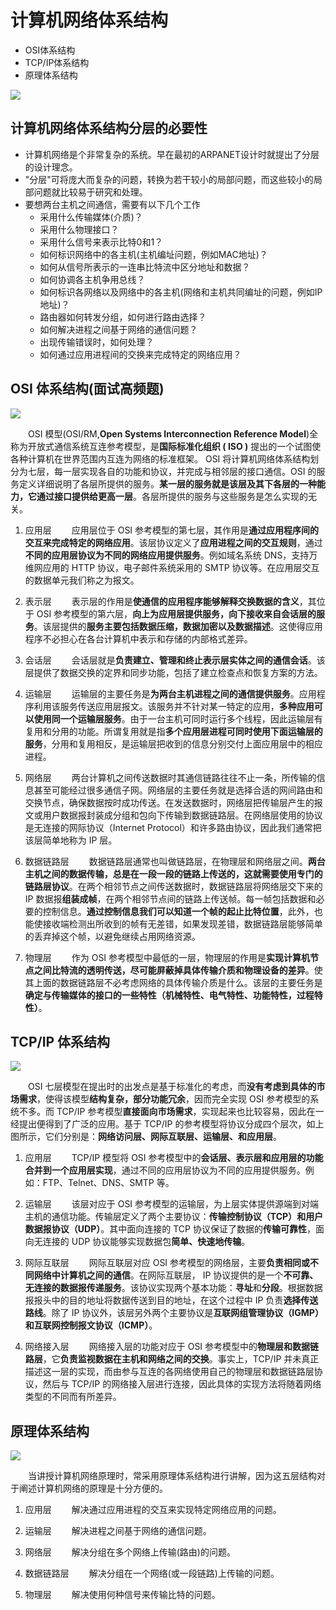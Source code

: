 # 计算机网络体系结构

- OSI体系结构
- TCP/IP体系结构
- 原理体系结构

![](imags/18.png)

## 计算机网络体系结构分层的必要性

- 计算机网络是个非常复杂的系统。早在最初的ARPANET设计时就提出了分层的设计理念。
- "分层"可将庞大而复杂的问题，转换为若干较小的局部问题，而这些较小的局部问题就比较易于研究和处理。
- 要想两台主机之间通信，需要有以下几个工作
  - 采用什么传输媒体(介质)？
  - 采用什么物理接口？
  - 采用什么信号来表示比特0和1？
  - 如何标识网络中的各主机(主机编址问题，例如MAC地址)？
  - 如何从信号所表示的一连串比特流中区分地址和数据？
  - 如何协调各主机争用总线？
  - 如何标识各网络以及网络中的各主机(网络和主机共同编址的问题，例如IP地址)？
  - 路由器如何转发分组，如何进行路由选择？
  - 如何解决进程之间基于网络的通信问题？
  - 出现传输错误时，如何处理？
  - 如何通过应用进程间的交换来完成特定的网络应用？

## OSI 体系结构(面试高频题)

![](imags/19.png)

&emsp;&emsp;OSI 模型(OSI/RM,**Open Systems Interconnection Reference Model**)全称为开放式通信系统互连参考模型，是**国际标准化组织 ( ISO )** 提出的一个试图使各种计算机在世界范围内互连为网络的标准框架。 OSI 将计算机网络体系结构划分为七层，每一层实现各自的功能和协议，并完成与相邻层的接口通信。OSI 的服务定义详细说明了各层所提供的服务。**某一层的服务就是该层及其下各层的一种能力，它通过接口提供给更高一层**。各层所提供的服务与这些服务是怎么实现的无关。

1. 应用层
&emsp;&emsp;应用层位于 OSI 参考模型的第七层，其作用是**通过应用程序间的交互来完成特定的网络应用**。该层协议定义了**应用进程之间的交互规则**，通过**不同的应用层协议为不同的网络应用提供服务**。例如域名系统 DNS，支持万维网应用的 HTTP 协议，电子邮件系统采用的 SMTP 协议等。在应用层交互的数据单元我们称之为报文。

2. 表示层
&emsp;&emsp;表示层的作用是**使通信的应用程序能够解释交换数据的含义**，其位于 OSI 参考模型的第六层，**向上为应用层提供服务，向下接收来自会话层的服务**。该层提供的**服务主要包括数据压缩，数据加密以及数据描述**。这使得应用程序不必担心在各台计算机中表示和存储的内部格式差异。

3. 会话层
&emsp;&emsp;会话层就是**负责建立、管理和终止表示层实体之间的通信会话**。该层提供了数据交换的定界和同步功能，包括了建立检查点和恢复方案的方法。

4. 运输层
&emsp;&emsp;运输层的主要任务是**为两台主机进程之间的通信提供服务**。应用程序利用该服务传送应用层报文。该服务并不针对某一特定的应用，**多种应用可以使用同一个运输层服务**。由于一台主机可同时运行多个线程，因此运输层有复用和分用的功能。所谓复用就是指**多个应用层进程可同时使用下面运输层的服务**，分用和复用相反，是运输层把收到的信息分别交付上面应用层中的相应进程。

5. 网络层
&emsp;&emsp;两台计算机之间传送数据时其通信链路往往不止一条，所传输的信息甚至可能经过很多通信子网。网络层的主要任务就是选择合适的网间路由和交换节点，确保数据按时成功传送。在发送数据时，网络层把传输层产生的报文或用户数据报封装成分组和包向下传输到数据链路层。在网络层使用的协议是无连接的网际协议（Internet Protocol）和许多路由协议，因此我们通常把该层简单地称为 IP 层。

6. 数据链路层
&emsp;&emsp;数据链路层通常也叫做链路层，在物理层和网络层之间。**两台主机之间的数据传输，总是在一段一段的链路上传送的，这就需要使用专门的链路层协议**。在两个相邻节点之间传送数据时，数据链路层将网络层交下来的 IP 数据报**组装成帧**，在两个相邻节点间的链路上传送帧。每一帧包括数据和必要的控制信息。**通过控制信息我们可以知道一个帧的起止比特位置**，此外，也能使接收端检测出所收到的帧有无差错，如果发现差错，数据链路层能够简单的丢弃掉这个帧，以避免继续占用网络资源。

7. 物理层
&emsp;&emsp;作为 OSI 参考模型中最低的一层，物理层的作用是**实现计算机节点之间比特流的透明传送，尽可能屏蔽掉具体传输介质和物理设备的差异**。使其上面的数据链路层不必考虑网络的具体传输介质是什么。该层的主要任务是**确定与传输媒体的接口的一些特性（机械特性、电气特性、功能特性，过程特性）**。

## TCP/IP 体系结构

![](imags/20.png)

&emsp;&emsp;OSI 七层模型在提出时的出发点是基于标准化的考虑，而**没有考虑到具体的市场需求**，使得该模型**结构复杂，部分功能冗余**，因而完全实现 OSI 参考模型的系统不多。而 TCP/IP 参考模型**直接面向市场需求**，实现起来也比较容易，因此在一经提出便得到了广泛的应用。基于 TCP/IP 的参考模型将协议分成四个层次，如上图所示，它们分别是：**网络访问层、网际互联层、运输层、和应用层**。

1. 应用层
&emsp;&emsp;TCP/IP 模型将 OSI 参考模型中的**会话层、表示层和应用层的功能合并到一个应用层实现**，通过不同的应用层协议为不同的应用提供服务。例如：FTP、Telnet、DNS、SMTP 等。

2. 运输层
&emsp;&emsp;该层对应于 OSI 参考模型的运输层，为上层实体提供源端到对端主机的通信功能。传输层定义了两个主要协议：**传输控制协议（TCP）**和**用户数据报协议（UDP）**。其中面向连接的 TCP 协议保证了数据的**传输可靠性**，面向无连接的 UDP 协议能够实现数据包**简单、快速地传输**。

3. 网际互联层
&emsp;&emsp;网际互联层对应 OSI 参考模型的网络层，主要**负责相同或不同网络中计算机之间的通信**。在网际互联层， IP 协议提供的是一个**不可靠、无连接的数据报传递服务**。该协议实现两个基本功能：**寻址**和**分段**。根据数据报报头中的目的地址将数据传送到目的地址，在这个过程中 IP 负责**选择传送路线**。除了 IP 协议外，该层另外两个主要协议是**互联网组管理协议（IGMP）**和**互联网控制报文协议（ICMP）**。

4. 网络接入层
&emsp;&emsp;网络接入层的功能对应于 OSI 参考模型中的**物理层和数据链路层**，它**负责监视数据在主机和网络之间的交换**。事实上，TCP/IP 并未真正描述这一层的实现，而由参与互连的各网络使用自己的物理层和数据链路层协议，然后与 TCP/IP 的网络接入层进行连接，因此具体的实现方法将随着网络类型的不同而有所差异。

## 原理体系结构

![](imags/21.png)

&emsp;&emsp;当讲授计算机网络原理时，常采用原理体系结构进行讲解，因为这五层结构对于阐述计算机网络的原理是十分方便的。

1. 应用层
&emsp;&emsp;解决通过应用进程的交互来实现特定网络应用的问题。

2. 运输层
&emsp;&emsp;解决进程之间基于网络的通信问题。

3. 网络层
&emsp;&emsp;解决分组在多个网络上传输(路由)的问题。

4. 数据链路层
&emsp;&emsp;解决分组在一个网络(或一段链路)上传输的问题。

5. 物理层
&emsp;&emsp;解决使用何种信号来传输比特的问题。
